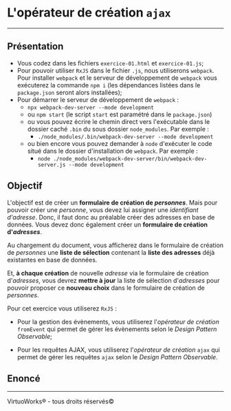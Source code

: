 # L'opérateur de création `ajax`

---

## Présentation

* Vous codez dans les fichiers `exercice-01.html` et `exercice-01.js`;
* Pour pouvoir utiliser `RxJS` dans le fichier `.js`, nous utiliserons
  `webpack`. Pour installer `webpack` et le serveur de développement de
  `webpack` vous exécuterez la commande `npm i` (les dépendances listées dans
  le `package.json` seront alors installées);
* Pour démarrer le serveur de développement de `webpack` :
  * `npx webpack-dev-server --mode development`
  * ou `npm start` (le script `start` est paramétré dans le `package.json`)
  * ou vous pouvez écrire le chemin direct vers l'exécutable dans le dossier
    caché `.bin` du sous dossier `node_modules`. Par exemple :
    * `./node_modules/.bin/webpack-dev-server --mode development`
  * ou bien encore vous pouvez demander à `node` d'exécuter le code situé dans
    le dossier d'installation de `webpack`. Par exemple :
    * `node ./node_modules/webpack-dev-server/bin/webpack-dev-server.js --mode development`

## Objectif

L'objectif est de créer un __formulaire de création de *personnes*__. Mais pour
pouvoir créer une *personne*, vous devez lui assigner une *identifiant d'adresse*.
Donc, il faut donc au préalable créer des adresses en base de données. Vous
devez donc également créer un __formulaire de création d'*adresses*__.

Au chargement du document, vous afficherez dans le formulaire de création de
*personnes* une __liste de sélection__ contenant la __liste des adresses__ déjà
existantes en base de données.

Et, __à chaque création__ de nouvelle *adresse* via le formulaire de création
d'*adresses*, vous devrez __mettre à jour__ la liste de sélection d'*adresses* pour
pouvoir proposer ce __nouveau choix__ dans le formulaire de création de *personnes*.

Pour cet exercice vous utiliserez `RxJS` :
- Pour la gestion des évènements, vous utiliserez l'*opérateur de création*
  `fromEvent` qui permet de gérer les évènements selon le
  *Design Pattern Observable*;

- Pour les requêtes AJAX, vous utiliserez l'*opérateur de création* `ajax` qui
  permet de gérer les requêtes `ajax` selon le *Design Pattern Observable*.

## Enoncé



---

VirtuoWorks® - tous droits réservés©